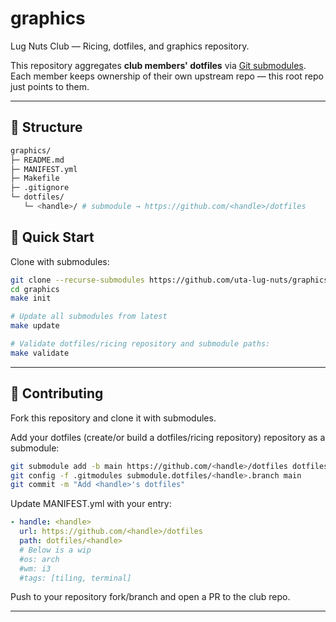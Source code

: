 # graphics

Lug Nuts Club — Ricing, dotfiles, and graphics repository.

This repository aggregates **club members' dotfiles** via [Git submodules](https://git-scm.com/book/en/v2/Git-Tools-Submodules). Each member keeps ownership of their own upstream repo — this root repo just points to them.

---

## 📂 Structure
```bash
graphics/
├─ README.md
├─ MANIFEST.yml
├─ Makefile
├─ .gitignore
└─ dotfiles/
   └─ <handle>/ # submodule → https://github.com/<handle>/dotfiles
```

## 🚀 Quick Start

Clone with submodules:

```bash
git clone --recurse-submodules https://github.com/uta-lug-nuts/graphics.git
cd graphics
make init

# Update all submodules from latest 
make update

# Validate dotfiles/ricing repository and submodule paths:
make validate
```

---

## 🤝 Contributing
Fork this repository and clone it with submodules.

Add your dotfiles (create/or build a dotfiles/ricing repository) repository as a submodule:
```bash
git submodule add -b main https://github.com/<handle>/dotfiles dotfiles/<handle>
git config -f .gitmodules submodule.dotfiles/<handle>.branch main
git commit -m "Add <handle>'s dotfiles"
```

Update MANIFEST.yml with your entry:
```yaml
- handle: <handle>
  url: https://github.com/<handle>/dotfiles
  path: dotfiles/<handle>
  # Below is a wip
  #os: arch
  #wm: i3
  #tags: [tiling, terminal]
```

Push to your repository fork/branch and open a PR to the club repo.

---







